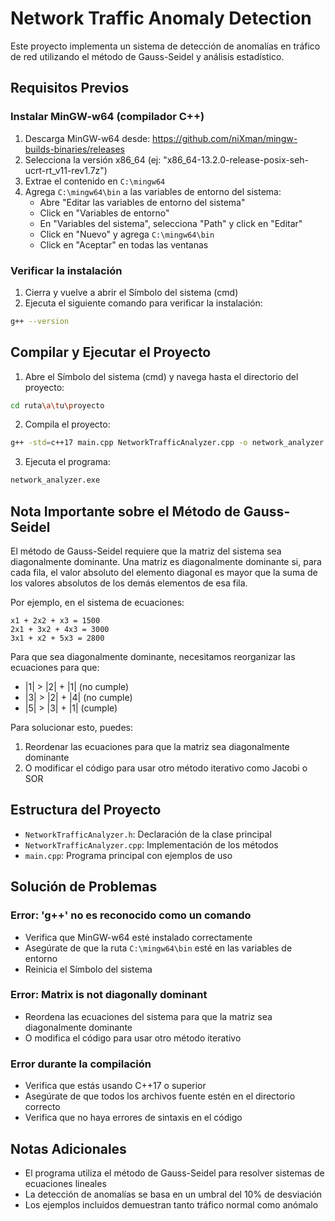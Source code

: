 # Network Traffic Anomaly Detection

Este proyecto implementa un sistema de detección de anomalías en tráfico de red utilizando el método de Gauss-Seidel y análisis estadístico.

## Requisitos Previos

### Instalar MinGW-w64 (compilador C++)
1. Descarga MinGW-w64 desde: https://github.com/niXman/mingw-builds-binaries/releases
2. Selecciona la versión x86_64 (ej: "x86_64-13.2.0-release-posix-seh-ucrt-rt_v11-rev1.7z")
3. Extrae el contenido en `C:\mingw64`
4. Agrega `C:\mingw64\bin` a las variables de entorno del sistema:
   - Abre "Editar las variables de entorno del sistema"
   - Click en "Variables de entorno"
   - En "Variables del sistema", selecciona "Path" y click en "Editar"
   - Click en "Nuevo" y agrega `C:\mingw64\bin`
   - Click en "Aceptar" en todas las ventanas

### Verificar la instalación
1. Cierra y vuelve a abrir el Símbolo del sistema (cmd)
2. Ejecuta el siguiente comando para verificar la instalación:
```bash
g++ --version
```

## Compilar y Ejecutar el Proyecto

1. Abre el Símbolo del sistema (cmd) y navega hasta el directorio del proyecto:
```bash
cd ruta\a\tu\proyecto
```

2. Compila el proyecto:
```bash
g++ -std=c++17 main.cpp NetworkTrafficAnalyzer.cpp -o network_analyzer
```

3. Ejecuta el programa:
```bash
network_analyzer.exe
```

## Nota Importante sobre el Método de Gauss-Seidel

El método de Gauss-Seidel requiere que la matriz del sistema sea diagonalmente dominante. Una matriz es diagonalmente dominante si, para cada fila, el valor absoluto del elemento diagonal es mayor que la suma de los valores absolutos de los demás elementos de esa fila.

Por ejemplo, en el sistema de ecuaciones:
```
x1 + 2x2 + x3 = 1500
2x1 + 3x2 + 4x3 = 3000
3x1 + x2 + 5x3 = 2800
```

Para que sea diagonalmente dominante, necesitamos reorganizar las ecuaciones para que:
- |1| > |2| + |1| (no cumple)
- |3| > |2| + |4| (no cumple)
- |5| > |3| + |1| (cumple)

Para solucionar esto, puedes:
1. Reordenar las ecuaciones para que la matriz sea diagonalmente dominante
2. O modificar el código para usar otro método iterativo como Jacobi o SOR

## Estructura del Proyecto

- `NetworkTrafficAnalyzer.h`: Declaración de la clase principal
- `NetworkTrafficAnalyzer.cpp`: Implementación de los métodos
- `main.cpp`: Programa principal con ejemplos de uso

## Solución de Problemas

### Error: 'g++' no es reconocido como un comando
- Verifica que MinGW-w64 esté instalado correctamente
- Asegúrate de que la ruta `C:\mingw64\bin` esté en las variables de entorno
- Reinicia el Símbolo del sistema

### Error: Matrix is not diagonally dominant
- Reordena las ecuaciones del sistema para que la matriz sea diagonalmente dominante
- O modifica el código para usar otro método iterativo

### Error durante la compilación
- Verifica que estás usando C++17 o superior
- Asegúrate de que todos los archivos fuente estén en el directorio correcto
- Verifica que no haya errores de sintaxis en el código

## Notas Adicionales

- El programa utiliza el método de Gauss-Seidel para resolver sistemas de ecuaciones lineales
- La detección de anomalías se basa en un umbral del 10% de desviación
- Los ejemplos incluidos demuestran tanto tráfico normal como anómalo